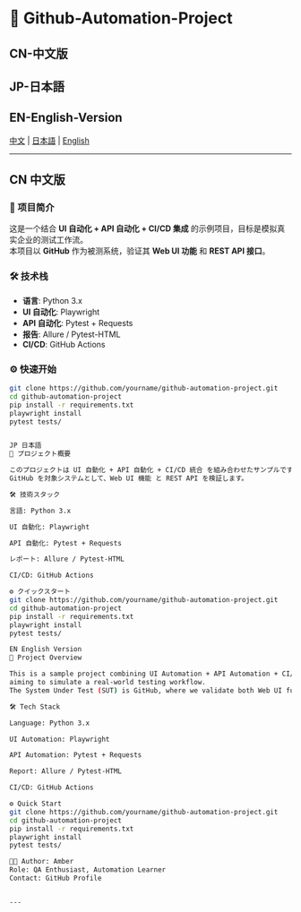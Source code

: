 # 🚀 Github-Automation-Project

## CN-中文版
## JP-日本語
## EN-English-Version

[中文](#cn-中文版) | [日本語](#jp-日本語) | [English](#en-english-version)

---

## CN 中文版

### 📖 项目简介
这是一个结合 **UI 自动化 + API 自动化 + CI/CD 集成** 的示例项目，目标是模拟真实企业的测试工作流。  
本项目以 **GitHub** 作为被测系统，验证其 **Web UI 功能** 和 **REST API 接口**。

### 🛠 技术栈
- **语言**: Python 3.x  
- **UI 自动化**: Playwright  
- **API 自动化**: Pytest + Requests  
- **报告**: Allure / Pytest-HTML  
- **CI/CD**: GitHub Actions  

### ⚙️ 快速开始
```bash
git clone https://github.com/yourname/github-automation-project.git
cd github-automation-project
pip install -r requirements.txt
playwright install
pytest tests/


JP 日本語
📖 プロジェクト概要

このプロジェクトは UI 自動化 + API 自動化 + CI/CD 統合 を組み合わせたサンプルです。
GitHub を対象システムとして、Web UI 機能 と REST API を検証します。

🛠 技術スタック

言語: Python 3.x

UI 自動化: Playwright

API 自動化: Pytest + Requests

レポート: Allure / Pytest-HTML

CI/CD: GitHub Actions

⚙️ クイックスタート
git clone https://github.com/yourname/github-automation-project.git
cd github-automation-project
pip install -r requirements.txt
playwright install
pytest tests/

EN English Version
📖 Project Overview

This is a sample project combining UI Automation + API Automation + CI/CD Integration,
aiming to simulate a real-world testing workflow.
The System Under Test (SUT) is GitHub, where we validate both Web UI functionalities and REST API endpoints.

🛠 Tech Stack

Language: Python 3.x

UI Automation: Playwright

API Automation: Pytest + Requests

Report: Allure / Pytest-HTML

CI/CD: GitHub Actions

⚙️ Quick Start
git clone https://github.com/yourname/github-automation-project.git
cd github-automation-project
pip install -r requirements.txt
playwright install
pytest tests/

👩‍💻 Author: Amber
Role: QA Enthusiast, Automation Learner
Contact: GitHub Profile


---

